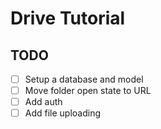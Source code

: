 # Drive Tutorial

## TODO

- [ ] Setup a database and model
- [ ] Move folder open state to URL
- [ ] Add auth
- [ ] Add file uploading
